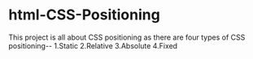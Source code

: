 # html-CSS-Positioning
This project is all about CSS positioning as there are four types of CSS positioning-- 1.Static 2.Relative 3.Absolute 4.Fixed
